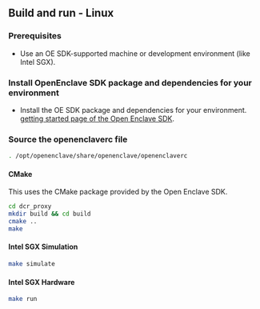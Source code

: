## Build and run - Linux
### Prerequisites
- Use an OE SDK-supported machine or development environment (like Intel SGX).

### Install OpenEnclave SDK package and dependencies for your environment
- Install the OE SDK package and dependencies for your environment. [getting started page of the Open Enclave SDK](https://github.com/openenclave/openenclave/blob/master/docs/GettingStartedDocs/README.md).

### Source the openenclaverc file

```bash
. /opt/openenclave/share/openenclave/openenclaverc
```
#### CMake
This uses the CMake package provided by the Open Enclave SDK.

```bash
cd dcr_proxy
mkdir build && cd build
cmake ..
make
```

#### Intel SGX Simulation
```bash
make simulate
```

#### Intel SGX Hardware
```bash
make run
```